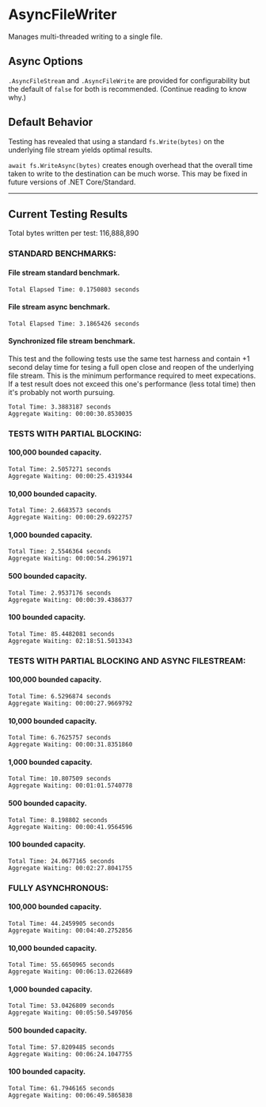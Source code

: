 # AsyncFileWriter
Manages multi-threaded writing to a single file.

## Async Options
```.AsyncFileStream``` and ```.AsyncFileWrite``` are provided for configurability but the default of ```false``` for both is recommended. (Continue reading to know why.)

## Default Behavior

Testing has revealed that using a standard ```fs.Write(bytes)``` on the underlying file stream yields optimal results.

```await fs.WriteAsync(bytes)``` creates enough overhead that the overall time taken to write to the destination can be much worse.
This may be fixed in future versions of .NET Core/Standard.

---

## Current Testing Results
Total bytes written per test: 116,888,890

### STANDARD BENCHMARKS:

#### File stream standard benchmark.
```
Total Elapsed Time: 0.1750803 seconds
```

#### File stream async benchmark.
```
Total Elapsed Time: 3.1865426 seconds
```

#### Synchronized file stream benchmark.
This test and the following tests use the same test harness and contain +1 second delay time for tesing a full open close and reopen of the underlying file stream.  This is the minimum performance required to meet expecations.  If a test result does not exceed this one's performance (less total time) then it's probably not worth pursuing.

```
Total Time: 3.3883187 seconds
Aggregate Waiting: 00:00:30.8530035
```

### TESTS WITH PARTIAL BLOCKING:

#### 100,000 bounded capacity.
```
Total Time: 2.5057271 seconds
Aggregate Waiting: 00:00:25.4319344
```

#### 10,000 bounded capacity.
```
Total Time: 2.6683573 seconds
Aggregate Waiting: 00:00:29.6922757
```

#### 1,000 bounded capacity.
```
Total Time: 2.5546364 seconds
Aggregate Waiting: 00:00:54.2961971
```

#### 500 bounded capacity.
```
Total Time: 2.9537176 seconds
Aggregate Waiting: 00:00:39.4386377
```

#### 100 bounded capacity.
```
Total Time: 85.4482081 seconds
Aggregate Waiting: 02:18:51.5013343
```


### TESTS WITH PARTIAL BLOCKING AND ASYNC FILESTREAM:

#### 100,000 bounded capacity.
```
Total Time: 6.5296874 seconds
Aggregate Waiting: 00:00:27.9669792
```

#### 10,000 bounded capacity.
```
Total Time: 6.7625757 seconds
Aggregate Waiting: 00:00:31.8351860
```

#### 1,000 bounded capacity.
```
Total Time: 10.807509 seconds
Aggregate Waiting: 00:01:01.5740778
```

#### 500 bounded capacity.
```
Total Time: 8.198802 seconds
Aggregate Waiting: 00:00:41.9564596
```

#### 100 bounded capacity.
```
Total Time: 24.0677165 seconds
Aggregate Waiting: 00:02:27.8041755
```


### FULLY ASYNCHRONOUS:

#### 100,000 bounded capacity.
```
Total Time: 44.2459905 seconds
Aggregate Waiting: 00:04:40.2752856
```

#### 10,000 bounded capacity.
```
Total Time: 55.6650965 seconds
Aggregate Waiting: 00:06:13.0226689
```

#### 1,000 bounded capacity.
```
Total Time: 53.0426809 seconds
Aggregate Waiting: 00:05:50.5497056
```

#### 500 bounded capacity.
```
Total Time: 57.8209485 seconds
Aggregate Waiting: 00:06:24.1047755
```

#### 100 bounded capacity.
```
Total Time: 61.7946165 seconds
Aggregate Waiting: 00:06:49.5865838
```
